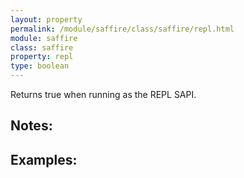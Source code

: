 ```yaml
---
layout: property
permalink: /module/saffire/class/saffire/repl.html
module: saffire
class: saffire
property: repl
type: boolean
---
```


Returns true when running as the REPL SAPI.

## Notes:

## Examples:
    
